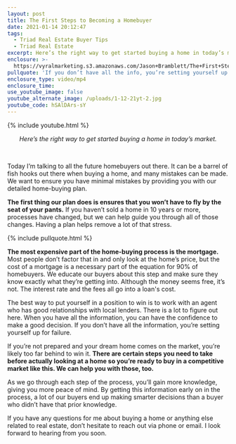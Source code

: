 ```yaml
---
layout: post
title: The First Steps to Becoming a Homebuyer
date: 2021-01-14 20:12:47
tags:
  - Triad Real Estate Buyer Tips
  - Triad Real Estate
excerpt: Here’s the right way to get started buying a home in today’s market.
enclosure: >-
  https://vyralmarketing.s3.amazonaws.com/Jason+Bramblett/The+First+Step+To+Buying+A+Home+-+Jason+Bramblett+Real+Estate.mp4
pullquote: 'If you don’t have all the info, you’re setting yourself up for failure.'
enclosure_type: video/mp4
enclosure_time:
use_youtube_image: false
youtube_alternate_image: /uploads/1-12-21yt-2.jpg
youtube_code: hSAlDArs-sY
---
```


{% include youtube.html %}

<center><em>Here’s the right way to get started buying a home in today’s market.</em></center>

&nbsp;

Today I’m talking to all the future homebuyers out there. It can be a barrel of fish hooks out there when buying a home, and many mistakes can be made. We want to ensure you have minimal mistakes by providing you with our detailed home-buying plan.

**The first thing our plan does is ensures that you won’t have to fly by the seat of your pants.** If you haven’t sold a home in 10 years or more, processes have changed, but we can help guide you through all of those changes. Having a plan helps remove a lot of that stress.

{% include pullquote.html %}

**The most expensive part of the home-buying process is the mortgage.** Most people don’t factor that in and only look at the home’s price, but the cost of a mortgage is a necessary part of the equation for 90% of homebuyers. We educate our buyers about this step and make sure they know exactly what they’re getting into. Although the money seems free, it’s not. The interest rate and the fees all go into a loan's cost.&nbsp;

The best way to put yourself in a position to win is to work with an agent who has good relationships with local lenders. There is a lot to figure out here. When you have all the information, you can have the confidence to make a good decision. If you don’t have all the information, you’re setting yourself up for failure.&nbsp;

If you’re not prepared and your dream home comes on the market, you’re likely too far behind to win it. **There are certain steps you need to take before actually looking at a home so you’re ready to buy in a competitive market like this. We can help you with those, too.**

As we go through each step of the process, you’ll gain more knowledge, giving you more peace of mind. By getting this information early on in the process, a lot of our buyers end up making smarter decisions than a buyer who didn’t have that prior knowledge.

If you have any questions for me about buying a home or anything else related to real estate, don’t hesitate to reach out via phone or email. I look forward to hearing from you soon.
